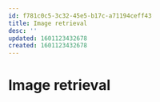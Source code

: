 ```yaml
---
id: f781c0c5-3c32-45e5-b17c-a71194ceff43
title: Image retrieval
desc: ''
updated: 1601123432678
created: 1601123432678
---
```

# Image retrieval
